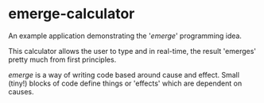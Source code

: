 emerge-calculator
=================

An example application demonstrating the '_emerge_' programming idea.

This calculator allows the user to type and in real-time, the result 'emerges' pretty much from first principles.

_emerge_ is a way of writing code based around cause and effect. Small (tiny!) blocks of code define things or 'effects' which are dependent on causes. 
